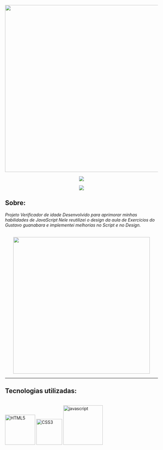 <div align="center">
  <img width="550px" src="https://user-images.githubusercontent.com/88457552/166815422-37dffa00-32f7-4bd9-98bc-9761eeb81e38.PNG"/>
</div>

<p align="center">
 <img src="http://img.shields.io/static/v1?label=STATUS&message=EM%20DESENVOLVIMENTO&color=GREEN&style=for-the-badge"/>
</p>

<p align="center">
  <img src="https://img.shields.io/github/license/jhonatasv/Verificador-de-idade?style=flat-square"/>
</p>

<h2>Sobre:</h2>

*Projeto Verificador de idade Desenvolvido para aprimorar minhas habilidades de JavaScript
Nele reutilizei o design da aula de Exercícios do Gustavo guanabara e implementei melhorias no Script e no Design.*

<br>

<div align="center" border="10px">
  <img width="450px" src="https://user-images.githubusercontent.com/88457552/166760945-b1c2153d-2b16-4653-8973-a2d50f3dd0f8.PNG"/>
</div>

  <hr>
  
  ## Tecnologias utilizadas:
  
  <div style="display: inline_block"><br>
     <img width="99" src="https://img.shields.io/badge/HTML5-20232A?style=for-the-badge&logo=html5&logoColor=E34F26" alt="HTML5" /> 
      <img width="85" src="https://img.shields.io/badge/CSS3-20232A?style=for-the-badge&logo=css3&logoColor=1572B6" alt="CSS3" /> 
      <img width="130" src="https://img.shields.io/badge/JavaScript-20232A?style=for-the-badge&logo=javascript&logoColor=yellor" alt="javascript" /> 
</div>

